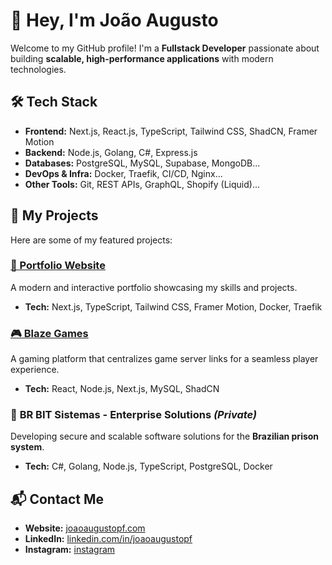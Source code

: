# 👋 Hey, I'm João Augusto

Welcome to my GitHub profile! I'm a **Fullstack Developer** passionate about building **scalable, high-performance applications** with modern technologies.

## 🛠 Tech Stack

- **Frontend:** Next.js, React.js, TypeScript, Tailwind CSS, ShadCN, Framer Motion
- **Backend:** Node.js, Golang, C#, Express.js
- **Databases:** PostgreSQL, MySQL, Supabase, MongoDB...
- **DevOps & Infra:** Docker, Traefik, CI/CD, Nginx...
- **Other Tools:** Git, REST APIs, GraphQL, Shopify (Liquid)...

## 🚀 My Projects

Here are some of my featured projects:

### [🔗 Portfolio Website](https://joaoaugustopf.com)
A modern and interactive portfolio showcasing my skills and projects.
- **Tech:** Next.js, TypeScript, Tailwind CSS, Framer Motion, Docker, Traefik

### [🎮 Blaze Games](https://blazegames.fun)
A gaming platform that centralizes game server links for a seamless player experience.
- **Tech:** React, Node.js, Next.js, MySQL, ShadCN

### 🏢 **BR BIT Sistemas - Enterprise Solutions** *(Private)*
Developing secure and scalable software solutions for the **Brazilian prison system**.
- **Tech:** C#, Golang, Node.js, TypeScript, PostgreSQL, Docker

## 📬 Contact Me

- **Website:** [joaoaugustopf.com](https://joaoaugustopf.com)
- **LinkedIn:** [linkedin.com/in/joaoaugustopf](https://www.linkedin.com/in/joaoaugustopf/)
- **Instagram:** [instagram](https://www.instagram.com/)
